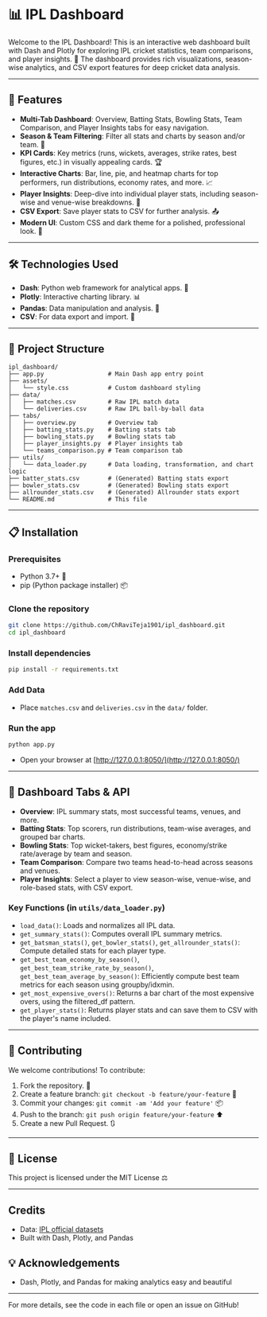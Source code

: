 # 📊 IPL Dashboard

Welcome to the IPL Dashboard! This is an interactive web dashboard built with Dash and Plotly for exploring IPL cricket statistics, team comparisons, and player insights. 🏏 The dashboard provides rich visualizations, season-wise analytics, and CSV export features for deep cricket data analysis.

---

## 🚀 Features

- **Multi-Tab Dashboard**: Overview, Batting Stats, Bowling Stats, Team Comparison, and Player Insights tabs for easy navigation.
- **Season & Team Filtering**: Filter all stats and charts by season and/or team. 📅
- **KPI Cards**: Key metrics (runs, wickets, averages, strike rates, best figures, etc.) in visually appealing cards. 🏆
- **Interactive Charts**: Bar, line, pie, and heatmap charts for top performers, run distributions, economy rates, and more. 📈
- **Player Insights**: Deep-dive into individual player stats, including season-wise and venue-wise breakdowns. 👤
- **CSV Export**: Save player stats to CSV for further analysis. 📤
- **Modern UI**: Custom CSS and dark theme for a polished, professional look. 🎨

---

## 🛠️ Technologies Used

- **Dash**: Python web framework for analytical apps. 🐍
- **Plotly**: Interactive charting library. 📊
- **Pandas**: Data manipulation and analysis. 🐼
- **CSV**: For data export and import. 📄

---

## 📂 Project Structure

```
ipl_dashboard/
├── app.py                  # Main Dash app entry point
├── assets/
│   └── style.css           # Custom dashboard styling
├── data/
│   ├── matches.csv         # Raw IPL match data
│   └── deliveries.csv      # Raw IPL ball-by-ball data
├── tabs/
│   ├── overview.py         # Overview tab
│   ├── batting_stats.py    # Batting stats tab
│   ├── bowling_stats.py    # Bowling stats tab
│   ├── player_insights.py  # Player insights tab
│   └── teams_comparison.py # Team comparison tab
├── utils/
│   └── data_loader.py      # Data loading, transformation, and chart logic
├── batter_stats.csv        # (Generated) Batting stats export
├── bowler_stats.csv        # (Generated) Bowling stats export
├── allrounder_stats.csv    # (Generated) Allrounder stats export
└── README.md               # This file
```

---

## 📋 Installation

### Prerequisites

- Python 3.7+ 🐍
- pip (Python package installer) 📦

### Clone the repository

```sh
git clone https://github.com/ChRaviTeja1901/ipl_dashboard.git
cd ipl_dashboard
```

### Install dependencies

```sh
pip install -r requirements.txt
```

### Add Data

- Place `matches.csv` and `deliveries.csv` in the `data/` folder.

### Run the app

```sh
python app.py
```

- Open your browser at [http://127.0.0.1:8050/](http://127.0.0.1:8050/)

---

## 📡 Dashboard Tabs & API

- **Overview**: IPL summary stats, most successful teams, venues, and more.
- **Batting Stats**: Top scorers, run distributions, team-wise averages, and grouped bar charts.
- **Bowling Stats**: Top wicket-takers, best figures, economy/strike rate/average by team and season.
- **Team Comparison**: Compare two teams head-to-head across seasons and venues.
- **Player Insights**: Select a player to view season-wise, venue-wise, and role-based stats, with CSV export.

### Key Functions (in `utils/data_loader.py`)

- `load_data()`: Loads and normalizes all IPL data.
- `get_summary_stats()`: Computes overall IPL summary metrics.
- `get_batsman_stats()`, `get_bowler_stats()`, `get_allrounder_stats()`: Compute detailed stats for each player type.
- `get_best_team_economy_by_season()`, `get_best_team_strike_rate_by_season()`, `get_best_team_average_by_season()`: Efficiently compute best team metrics for each season using groupby/idxmin.
- `get_most_expensive_overs()`: Returns a bar chart of the most expensive overs, using the filtered_df pattern.
- `get_player_stats()`: Returns player stats and can save them to CSV with the player's name included.

---

## 🤝 Contributing

We welcome contributions! To contribute:

1. Fork the repository. 🍴
2. Create a feature branch: `git checkout -b feature/your-feature` 🌱
3. Commit your changes: `git commit -am 'Add your feature'` 📦
4. Push to the branch: `git push origin feature/your-feature` ⬆️
5. Create a new Pull Request. 🔃

---

## 📜 License

This project is licensed under the MIT License ⚖️

---

## Credits

- Data: [IPL official datasets](https://www.kaggle.com/datasets/patrickb1912/ipl-complete-dataset-20082020)
- Built with Dash, Plotly, and Pandas

## 💡 Acknowledgements

- Dash, Plotly, and Pandas for making analytics easy and beautiful

---

For more details, see the code in each file or open an issue on GitHub!
